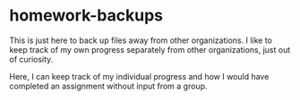 # homework-backups

This is just here to back up files away from other organizations. I like to keep track of my own progress separately from other organizations, just out of curiosity. 

Here, I can keep track of my individual progress and how I would have completed an assignment without input from a group. 
